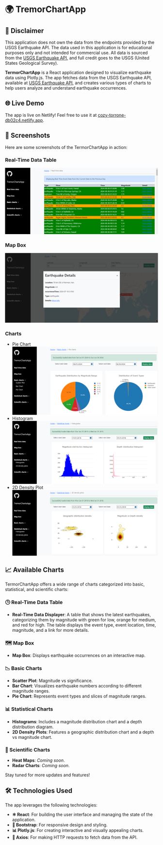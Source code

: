 # 🌍 TremorChartApp

## 📢 Disclaimer

This application does not own the data from the endpoints provided by the USGS Earthquake API. The data used in this application is for educational purposes only and not intended for commercial use. All data is sourced from the [USGS Earthquake API](https://earthquake.usgs.gov/fdsnws/event/1/), and full credit goes to the USGS (United States Geological Survey).


**TermorChartApp** is a React application designed to visualize earthquake data using Plotly.js. The app fetches data from the USGS Earthquake API, available at [USGS Earthquake API](https://earthquake.usgs.gov/fdsnws/event/1/), and creates various types of charts to help users analyze and understand earthquake occurrences.

## 🌐 Live Demo
The app is live on Netlify! Feel free to use it at [cozy-torrone-db02c4.netlify.app](https://cozy-torrone-db02c4.netlify.app).

## 📸 Screenshots

Here are some screenshots of the TermorChartApp in action:

### Real-Time Data Table
![Real-Time Data Table](public/tremorChartAPP_screens/realtime.PNG)

### Map Box
![Map Box](public/tremorChartAPP_screens/mapbox.PNG)

### Charts
- Pie Chart
![Pie Chart](public/tremorChartAPP_screens/piecharts.PNG)
- Histogram
![Histogram](public/tremorChartAPP_screens/histograms.PNG)
- 2D Density Plot
![2D Density Plot](public/tremorChartAPP_screens/2d%20density.PNG)


## 📈 Available Charts

TermorChartApp offers a wide range of charts categorized into basic, statistical, and scientific charts:

### 🕒 Real-Time Data Table
- **Real-Time Data Displayer**: A table that shows the latest earthquakes, categorizing them by magnitude with green for low, orange for medium, and red for high. The table displays the event type, event location, time, magnitude, and a link for more details.

### 🗺️ Map Box
- **Map Box**: Displays earthquake occurrences on an interactive map.

### 📉 Basic Charts
- **Scatter Plot**: Magnitude vs significance.
- **Bar Chart**: Visualizes earthquake numbers according to different magnitude ranges.
- **Pie Chart**: Represents event types and slices of magnitude ranges.

### 📊 Statistical Charts
- **Histograms**: Includes a magnitude distribution chart and a depth distribution diagram.
- **2D Density Plots**: Features a geographic distribution chart and a depth vs magnitude chart.

### 🔬 Scientific Charts
- **Heat Maps**: *Coming soon*.
- **Radar Charts**: *Coming soon*.

Stay tuned for more updates and features!

## 🛠️ Technologies Used

The app leverages the following technologies:
- **⚛️ React**: For building the user interface and managing the state of the application.
- **🎨 Bootstrap**: For responsive design and styling.
- **📊 Plotly.js**: For creating interactive and visually appealing charts.
- **🔗 Axios**: For making HTTP requests to fetch data from the API.